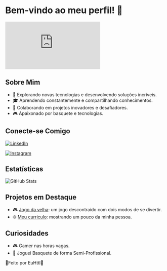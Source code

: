 # Bem-vindo ao meu perfil! 🚀

![Banner](https://br.freepik.com/vetores-gratis/plano-de-fundo-realista-em-estilo-futurista_19256531.htm#query=background%20tecnologia&position=3&from_view=keyword&track=ais_hybrid&uuid=dbd3f6e9-ae69-46c4-8527-21454133a074)

## Sobre Mim

- 🚀 Explorando novas tecnologias e desenvolvendo soluções incríveis.
- 🎓 Aprendendo constantemente e compartilhando conhecimentos.
- 💼 Colaborando em projetos inovadores e desafiadores.
- 🎮 Apaixonado por basquete e tecnologias.

## Conecte-se Comigo

[![LinkedIn](https://img.shields.io/badge/LinkedIn-000?style=for-the-badge&logo=linkedin&logoColor=0E76A8)](https://www.linkedin.com/in/hyttalo-costa-1991841b2/)

[![Instagram](https://img.shields.io/badge/Instagram-000?style=for-the-badge&logo=instagram&logoColor=E4405F)](https://www.instagram.com/eu.httl/)

## Estatísticas

![GitHub Stats](https://github-readme-stats.vercel.app/api?username=EuHttl&show_icons=true&theme=radical)

## Projetos em Destaque

- 🎮 [Jogo da velha](https://github.com/EuHttl/jogodavelha): um jogo descontraído com dois modos de se divertir.
- 🌐 [Meu curriculo](https://github.com/EuHttl/Curriculo-Responsivo): mostrando um pouco da minha pessoa.


## Curiosidades


- 🎮 Gamer nas horas vagas.
- 🏀 Joguei Basquete de forma Semi-Profissional.

🤘Feito por EuHttl🤘
